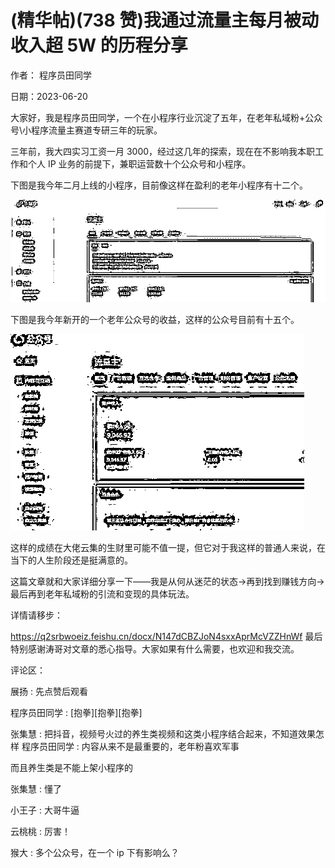 
# (精华帖)(738 赞)我通过流量主每月被动收入超 5W 的历程分享

作者：  程序员田同学

日期：2023-06-20

 

 

大家好，我是程序员田同学，一个在小程序行业沉淀了五年，在老年私域粉+公众号\小程序流量主赛道专研三年的玩家。

三年前，我大四实习工资一月 3000，经过这几年的探索，现在在不影响我本职工作和个人 IP 业务的前提下，兼职运营数十个公众号和小程序。

下图是我今年二月上线的小程序，目前像这样在盈利的老年小程序有十二个。

![](img/zhonglaonian_1913.png)

下图是我今年新开的一个老年公众号的收益，这样的公众号目前有十五个。

![](img/zhonglaonian_1914.png)

 

 

这样的成绩在大佬云集的生财里可能不值一提，但它对于我这样的普通人来说，在当下的人生阶段还是挺满意的。

这篇文章就和大家详细分享一下——我是从何从迷茫的状态->再到找到赚钱方向->最后再到老年私域粉的引流和变现的具体玩法。

详情请移步：

https://q2srbwoeiz.feishu.cn/docx/N147dCBZJoN4sxxAprMcVZZHnWf 最后特别感谢涛哥对文章的悉心指导。大家如果有什么需要，也欢迎和我交流。

评论区：

展扬 : 先点赞后观看

程序员田同学 : [抱拳][抱拳][抱拳]

张集慧 : 把抖音，视频号火过的养生类视频和这类小程序结合起来，不知道效果怎样  程序员田同学 : 内容从来不是最重要的，老年粉喜欢军事

而且养生类是不能上架小程序的

张集慧 : 懂了

小王子 : 大哥牛逼

云桃桃 : 厉害！

猴大 : 多个公众号，在一个 ip 下有影响么？
